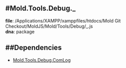 
#Mold.Tools.Debug._
---------------------------------------

__file__: /Applications/XAMPP/xamppfiles/htdocs/Mold Git Checkout/MoldJS/Mold/Tools/Debug/_.js  
__dna__: package  


	






##Dependencies
--------------

* [Mold.Tools.Debug.ComLog](../../../Mold/Tools/Debug/ComLog.md) 



 

 


 



		
